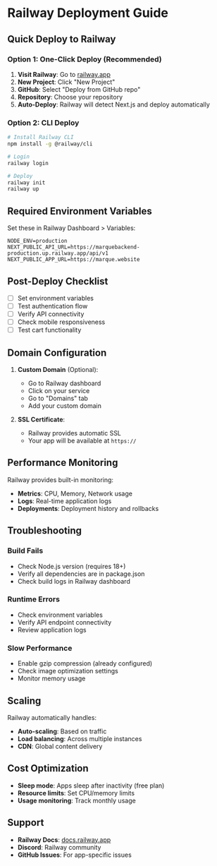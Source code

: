 # Railway Deployment Guide

## Quick Deploy to Railway

### Option 1: One-Click Deploy (Recommended)

1. **Visit Railway**: Go to [railway.app](https://railway.app)
2. **New Project**: Click "New Project"
3. **GitHub**: Select "Deploy from GitHub repo"
4. **Repository**: Choose your repository
5. **Auto-Deploy**: Railway will detect Next.js and deploy automatically

### Option 2: CLI Deploy

```bash
# Install Railway CLI
npm install -g @railway/cli

# Login
railway login

# Deploy
railway init
railway up
```

## Required Environment Variables

Set these in Railway Dashboard > Variables:

```
NODE_ENV=production
NEXT_PUBLIC_API_URL=https://marquebackend-production.up.railway.app/api/v1
NEXT_PUBLIC_APP_URL=https://marque.website
```

## Post-Deploy Checklist

- [ ] Set environment variables
- [ ] Test authentication flow
- [ ] Verify API connectivity
- [ ] Check mobile responsiveness
- [ ] Test cart functionality

## Domain Configuration

1. **Custom Domain** (Optional):

   - Go to Railway dashboard
   - Click on your service
   - Go to "Domains" tab
   - Add your custom domain

2. **SSL Certificate**:
   - Railway provides automatic SSL
   - Your app will be available at `https://`

## Performance Monitoring

Railway provides built-in monitoring:

- **Metrics**: CPU, Memory, Network usage
- **Logs**: Real-time application logs
- **Deployments**: Deployment history and rollbacks

## Troubleshooting

### Build Fails

- Check Node.js version (requires 18+)
- Verify all dependencies are in package.json
- Check build logs in Railway dashboard

### Runtime Errors

- Check environment variables
- Verify API endpoint connectivity
- Review application logs

### Slow Performance

- Enable gzip compression (already configured)
- Check image optimization settings
- Monitor memory usage

## Scaling

Railway automatically handles:

- **Auto-scaling**: Based on traffic
- **Load balancing**: Across multiple instances
- **CDN**: Global content delivery

## Cost Optimization

- **Sleep mode**: Apps sleep after inactivity (free plan)
- **Resource limits**: Set CPU/memory limits
- **Usage monitoring**: Track monthly usage

## Support

- **Railway Docs**: [docs.railway.app](https://docs.railway.app)
- **Discord**: Railway community
- **GitHub Issues**: For app-specific issues

